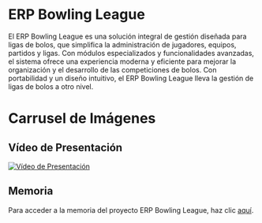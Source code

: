 # ERP Bowling League
El ERP Bowling League es una solución integral de gestión diseñada para ligas de bolos, que simplifica la administración de jugadores, equipos, partidos y ligas. Con módulos especializados y funcionalidades avanzadas, el sistema ofrece una experiencia moderna y eficiente para mejorar la organización y el desarrollo de las competiciones de bolos. Con portabilidad y un diseño intuitivo, el ERP Bowling League lleva la gestión de ligas de bolos a otro nivel.

# Carrusel de Imágenes
<div class="carousel-container">
    <div class="carousel-slide">
        <a src="https://github.com/PolNie/ERP-Bowling-League-Management/blob/main/img/boba%20fett.png"/a>
        <a src="https://github.com/PolNie/ERP-Bowling-League-Management/blob/main/img/boba%20fett.png"/a>
        <a src="https://github.com/PolNie/ERP-Bowling-League-Management/blob/main/img/boba%20fett.png"/a>
        <a src="https://github.com/PolNie/ERP-Bowling-League-Management/blob/main/img/boba%20fett.png"/a>
    </div>
</div>

<script src="script.js"></script>
<link rel="stylesheet" href="styles.css">

## Vídeo de Presentación
<!-- Inserta aquí el vídeo de presentación del ERP Bowling League -->
[![Vídeo de Presentación](https://i.ytimg.com/vi/VPRjCeoBqrI/hq720.jpg?sqp=-oaymwEcCNAFEJQDSFXyq4qpAw4IARUAAIhCGAFwAcABBg==&rs=AOn4CLC66mngvsgydVq4HM_MITPRXedOQw)](https://www.youtube.com/watch?v=VPRjCeoBqrI&pp=ygURc2t5IGZ1bGwgb2Ygc3RhcnM%3D)

## Memoria
Para acceder a la memoria del proyecto ERP Bowling League, haz clic [aquí](https://docs.google.com/document/d/1yi0YyKdvMQGsrdw_vcsXQHrbpXQbtf0QVj99rGNSWU0).
